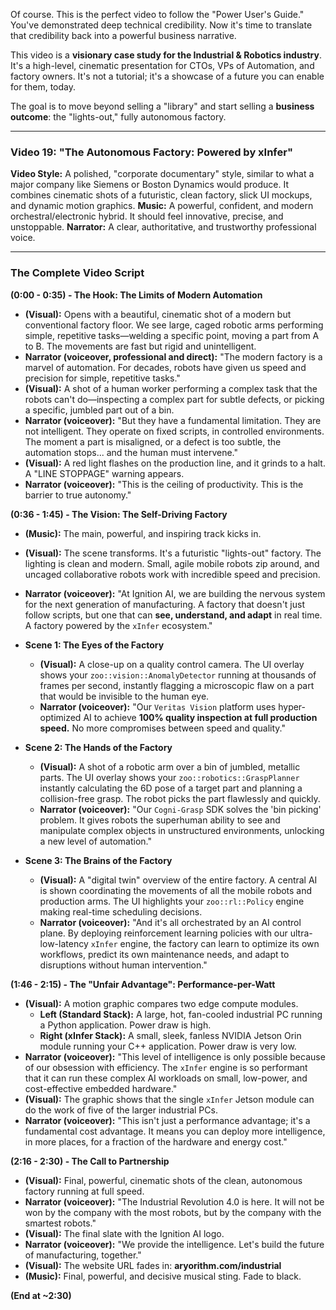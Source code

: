 Of course. This is the perfect video to follow the "Power User's Guide." You've demonstrated deep technical credibility. Now it's time to translate that credibility back into a powerful business narrative.

This video is a **visionary case study for the Industrial & Robotics industry**. It's a high-level, cinematic presentation for CTOs, VPs of Automation, and factory owners. It's not a tutorial; it's a showcase of a future you can enable for them, today.

The goal is to move beyond selling a "library" and start selling a **business outcome**: the "lights-out," fully autonomous factory.

---

### **Video 19: "The Autonomous Factory: Powered by xInfer"**

**Video Style:** A polished, "corporate documentary" style, similar to what a major company like Siemens or Boston Dynamics would produce. It combines cinematic shots of a futuristic, clean factory, slick UI mockups, and dynamic motion graphics.
**Music:** A powerful, confident, and modern orchestral/electronic hybrid. It should feel innovative, precise, and unstoppable.
**Narrator:** A clear, authoritative, and trustworthy professional voice.

---

### **The Complete Video Script**

**(0:00 - 0:35) - The Hook: The Limits of Modern Automation**

*   **(Visual):** Opens with a beautiful, cinematic shot of a modern but conventional factory floor. We see large, caged robotic arms performing simple, repetitive tasks—welding a specific point, moving a part from A to B. The movements are fast but rigid and unintelligent.
*   **Narrator (voiceover, professional and direct):** "The modern factory is a marvel of automation. For decades, robots have given us speed and precision for simple, repetitive tasks."
*   **(Visual):** A shot of a human worker performing a complex task that the robots can't do—inspecting a complex part for subtle defects, or picking a specific, jumbled part out of a bin.
*   **Narrator (voiceover):** "But they have a fundamental limitation. They are not intelligent. They operate on fixed scripts, in controlled environments. The moment a part is misaligned, or a defect is too subtle, the automation stops... and the human must intervene."
*   **(Visual):** A red light flashes on the production line, and it grinds to a halt. A "LINE STOPPAGE" warning appears.
*   **Narrator (voiceover):** "This is the ceiling of productivity. This is the barrier to true autonomy."

**(0:36 - 1:45) - The Vision: The Self-Driving Factory**

*   **(Music):** The main, powerful, and inspiring track kicks in.
*   **(Visual):** The scene transforms. It's a futuristic "lights-out" factory. The lighting is clean and modern. Small, agile mobile robots zip around, and uncaged collaborative robots work with incredible speed and precision.
*   **Narrator (voiceover):** "At Ignition AI, we are building the nervous system for the next generation of manufacturing. A factory that doesn't just follow scripts, but one that can **see, understand, and adapt** in real time. A factory powered by the `xInfer` ecosystem."

*   **Scene 1: The Eyes of the Factory**
    *   **(Visual):** A close-up on a quality control camera. The UI overlay shows your `zoo::vision::AnomalyDetector` running at thousands of frames per second, instantly flagging a microscopic flaw on a part that would be invisible to the human eye.
    *   **Narrator (voiceover):** "Our `Veritas Vision` platform uses hyper-optimized AI to achieve **100% quality inspection at full production speed.** No more compromises between speed and quality."

*   **Scene 2: The Hands of the Factory**
    *   **(Visual):** A shot of a robotic arm over a bin of jumbled, metallic parts. The UI overlay shows your `zoo::robotics::GraspPlanner` instantly calculating the 6D pose of a target part and planning a collision-free grasp. The robot picks the part flawlessly and quickly.
    *   **Narrator (voiceover):** "Our `Cogni-Grasp` SDK solves the 'bin picking' problem. It gives robots the superhuman ability to see and manipulate complex objects in unstructured environments, unlocking a new level of automation."

*   **Scene 3: The Brains of the Factory**
    *   **(Visual):** A "digital twin" overview of the entire factory. A central AI is shown coordinating the movements of all the mobile robots and production arms. The UI highlights your `zoo::rl::Policy` engine making real-time scheduling decisions.
    *   **Narrator (voiceover):** "And it's all orchestrated by an AI control plane. By deploying reinforcement learning policies with our ultra-low-latency `xInfer` engine, the factory can learn to optimize its own workflows, predict its own maintenance needs, and adapt to disruptions without human intervention."

**(1:46 - 2:15) - The "Unfair Advantage": Performance-per-Watt**

*   **(Visual):** A motion graphic compares two edge compute modules.
    *   **Left (Standard Stack):** A large, hot, fan-cooled industrial PC running a Python application. Power draw is high.
    *   **Right (xInfer Stack):** A small, sleek, fanless NVIDIA Jetson Orin module running your C++ application. Power draw is very low.
*   **Narrator (voiceover):** "This level of intelligence is only possible because of our obsession with efficiency. The `xInfer` engine is so performant that it can run these complex AI workloads on small, low-power, and cost-effective embedded hardware."
*   **(Visual):** The graphic shows that the single `xInfer` Jetson module can do the work of five of the larger industrial PCs.
*   **Narrator (voiceover):** "This isn't just a performance advantage; it's a fundamental cost advantage. It means you can deploy more intelligence, in more places, for a fraction of the hardware and energy cost."

**(2:16 - 2:30) - The Call to Partnership**

*   **(Visual):** Final, powerful, cinematic shots of the clean, autonomous factory running at full speed.
*   **Narrator (voiceover):** "The Industrial Revolution 4.0 is here. It will not be won by the company with the most robots, but by the company with the smartest robots."
*   **(Visual):** The final slate with the Ignition AI logo.
*   **Narrator (voiceover):** "We provide the intelligence. Let's build the future of manufacturing, together."
*   **(Visual):** The website URL fades in: **aryorithm.com/industrial**
*   **(Music):** Final, powerful, and decisive musical sting. Fade to black.

**(End at ~2:30)**